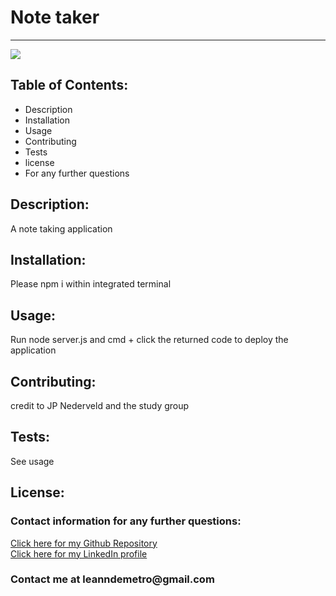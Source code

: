 <!DOCTYPE html>
<html lang= "en">
<head>
<meta charset="UTF-8" />
<meta name="viewport" content="width=device-width, initial-scale=1.0">
<h1>Note taker</h1>
<hr>
</head>
<body>
    
 <img src= "/Users/alyssademetro/Documents/UCF/noteTaker/11-express/Screen Shot 2020-10-09 at 10.47.35 PM.jpeg">

<h2>Table of Contents:</h2>
    
<ul>
<li>Description</li>
<li>Installation</li>
<li>Usage</li>
<li>Contributing</li>
<li>Tests</li>
<li>license</li>
<li>For any further questions</li>
</ul>   

<h2>Description:</h2>
<p>A note taking application</p>

<h2>Installation:</h2>
<p>Please npm i within integrated terminal</p>

<h2>Usage:</h2>
<p>Run node server.js and cmd + click the returned code to deploy the application</p>

<h2>Contributing:</h2>
<p>credit to JP Nederveld and the study group</p>
    
<h2>Tests:</h2>
<p>See usage</p>

<h2>License:</h2>
<p></p>

<h3>Contact information for any further questions:</h3>
     
<a href="https://github.com/leanndemetro/noteTaker"> Click here for my Github Repository </a>
<br>
<a href="https://www.linkedin.com/in/alyssa-de-metro-59abba1b0/"> Click here for my LinkedIn profile </a>

<h3>Contact me at leanndemetro@gmail.com</h3>
</body> 
</html>
